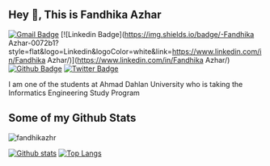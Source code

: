 ## Hey 👋, This is Fandhika Azhar
[![Gmail Badge](https://img.shields.io/badge/-fandhikaazhar2302@gmail.com-c14438?style=flat&logo=Gmail&logoColor=white&link=mailto:fandhikaazhar2302@gmail.com)](mailto:fandhikaazhar2302@gmail.com) 
[![Linkedin Badge](https://img.shields.io/badge/-Fandhika Azhar-0072b1?style=flat&logo=Linkedin&logoColor=white&link=https://www.linkedin.com/in/Fandhika Azhar/)](https://www.linkedin.com/in/Fandhika Azhar/) [![Github Badge](https://img.shields.io/badge/-fandhikazhr-grey?style=flat&logo=github&logoColor=white&link=https://github.com/fandhikazhr/)](https://www.github.com/fandhikazhr/) [![Twitter Badge](https://img.shields.io/badge/-fandhikazhr-00acee?style=flat&logo=twitter&logoColor=white&link=https://twitter.com/fandhikazhr/)](https://www.twitter.com/fandhikazhr/) <p align='left'>I am one of the students at Ahmad Dahlan University who is taking the Informatics Engineering Study Program</p>
## Some of my Github Stats
<p align=left> <img src=https://komarev.com/ghpvc/?username=fandhikazhr alt=fandhikazhr /> </p>

[![Github stats](https://github-readme-stats.vercel.app/api?username=fandhikazhr&show_icons=true&include_all_commits=true)](https://github.com/fandhikazhr/github-readme-stats)
[![Top Langs](https://github-readme-stats.vercel.app/api/top-langs/?username=fandhikazhr&layout=compact)](https://github.com/fandhikazhr/github-readme-stats)
